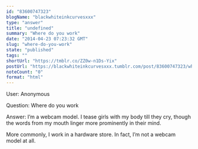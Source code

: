 ```yaml
---
id: "83600747323"
blogName: "blackwhiteinkcurvesxxx"
type: "answer"
title: "undefined"
summary: "Where do you work"
date: "2014-04-23 07:23:32 GMT"
slug: "where-do-you-work"
state: "published"
tags: ""
shortUrl: "https://tmblr.co/ZZ0w-n1Ds-Yix"
postUrl: "https://blackwhiteinkcurvesxxx.tumblr.com/post/83600747323/where-do-you-work"
noteCount: "0"
format: "html"
---
```


User: Anonymous

Question: Where do you work

Answer: I’m a webcam model. I tease girls with my body till they cry, though the words from my mouth linger more prominently in their mind.

More commonly, I work in a hardware store. In fact, I’m not a webcam model at all.

